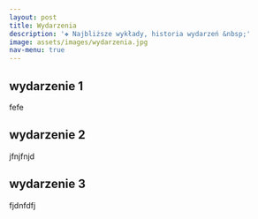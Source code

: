 ```yaml
---
layout: post
title: Wydarzenia
description: '❖ Najbliższe wykłady, historia wydarzeń &nbsp;'
image: assets/images/wydarzenia.jpg
nav-menu: true
---
```




## wydarzenie 1
fefe
## wydarzenie 2
jfnjfnjd
## wydarzenie 3
fjdnfdfj
